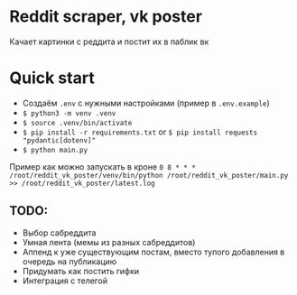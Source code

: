 # Reddit scraper, vk poster

Качает картинки с реддита и постит их в паблик вк

# Quick start

- Создаём `.env` с нужными настройками (пример в `.env.example`)
- `$ python3 -m venv .venv`
- `$ source .venv/bin/activate`
- `$ pip install -r requirements.txt` or `$ pip install requests "pydantic[dotenv]"`
- `$ python main.py`

Пример как можно запускать в кроне
`0 8 * * * /root/reddit_vk_poster/venv/bin/python /root/reddit_vk_poster/main.py >> /root/reddit_vk_poster/latest.log`

## TODO:
- Выбор сабреддита
- Умная лента (мемы из разных сабреддитов)
- Аппенд к уже существующим постам, вместо тупого добавления в очередь на публикацию
- Придумать как постить гифки
- Интеграция с телегой
